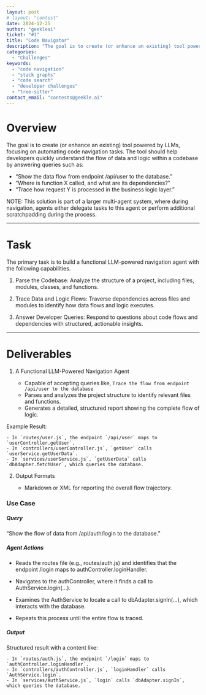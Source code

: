 ```yaml
---
layout: post
# layout: "contest"
date: 2024-12-25
author: "geekleai"
ticket: "#1"
title: "Code Navigator"
description: "The goal is to create (or enhance an existing) tool powered by LLMs, focusing on automating code navigation tasks."
categories: 
  - "Challenges"
keywords:
  - "code navigation"
  - "stack graphs"
  - "code search"
  - "developer challenges"
  - "tree-sitter"
contact_email: "contests@geekle.ai"
---
```


# Overview
The goal is to create (or enhance an existing) tool powered by LLMs, focusing on automating code navigation tasks. The tool should help developers quickly understand the flow of data and logic within a codebase by answering queries such as:

- “Show the data flow from endpoint /api/user to the database.”
- “Where is function X called, and what are its dependencies?”
- “Trace how request Y is processed in the business logic layer.”

NOTE: This solution is part of a larger multi-agent system, where during navigation, agents either delegate tasks to this agent or perform additional scratchpadding during the process.

---

# Task
The primary task is to build a functional LLM-powered navigation agent with the following capabilities. 

1. Parse the Codebase: Analyze the structure of a project, including files, modules, classes, and functions.

2. Trace Data and Logic Flows: Traverse dependencies across files and modules to identify how data flows and logic executes.

3. Answer Developer Queries: Respond to questions about code flows and dependencies with structured, actionable insights.

---

# Deliverables
1. A Functional LLM-Powered Navigation Agent

   - Capable of accepting queries like, `Trace the flow from endpoint /api/user to the database`
   - Parses and analyzes the project structure to identify relevant files and functions.
   - Generates a detailed, structured report showing the complete flow of logic.

Example Result:
```
- In `routes/user.js`, the endpoint `/api/user` maps to `userController.getUser`.
- In `controllers/userController.js`, `getUser` calls `userService.getUserData`.
- In `services/userService.js`, `getUserData` calls `dbAdapter.fetchUser`, which queries the database.
```

2. Output Formats

   - Markdown or XML for reporting the overall flow trajectory.

### Use Case

##### **Query**

“Show the flow of data from /api/auth/login to the database.”

##### **Agent Actions**
   - Reads the routes file (e.g., routes/auth.js) and identifies that the endpoint /login maps to authController.loginHandler.

   - Navigates to the authController, where it finds a call to AuthService.login(...).

   - Examines the AuthService to locate a call to dbAdapter.signIn(...), which interacts with the database.

   - Repeats this process until the entire flow is traced.

##### Output

Structured result with a content like:
```
- In `routes/auth.js`, the endpoint `/login` maps to `authController.loginHandler`.
- In `controllers/authController.js`, `loginHandler` calls `AuthService.login`.
- In `services/AuthService.js`, `login` calls `dbAdapter.signIn`, which queries the database.
```